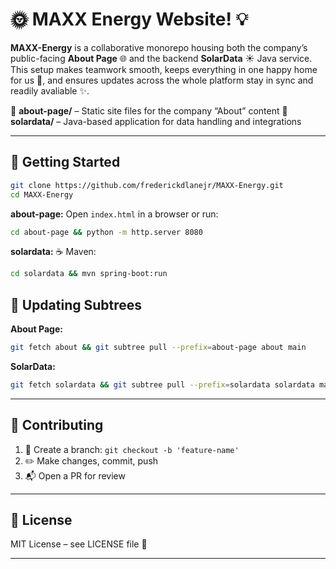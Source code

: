 # 🌞 MAXX Energy Website! 💡

**MAXX-Energy** is a collaborative monorepo housing both the company’s public-facing **About Page** 🌐 and the backend **SolarData** ☀️ Java service. This setup makes teamwork smooth, keeps everything in one happy home for us 🏡, and ensures updates across the whole platform stay in sync and readily avaliable ✨.

📂 **about-page/** – Static site files for the company “About” content
📂 **solardata/** – Java-based application for data handling and integrations

---

## 🚀 Getting Started

```bash
git clone https://github.com/frederickdlanejr/MAXX-Energy.git
cd MAXX-Energy
```

**about-page:** Open `index.html` in a browser or run:

```bash
cd about-page && python -m http.server 8080
```

**solardata:**
☕ Maven:

```bash
cd solardata && mvn spring-boot:run
```

## 🔄 Updating Subtrees

**About Page:**

```bash
git fetch about && git subtree pull --prefix=about-page about main
```

**SolarData:**

```bash
git fetch solardata && git subtree pull --prefix=solardata solardata main
```

---

## 🤝 Contributing

1. 🌱 Create a branch: `git checkout -b 'feature-name'`
2. ✏️ Make changes, commit, push
3. 📬 Open a PR for review

---

## 📜 License

MIT License – see LICENSE file 📄

---


